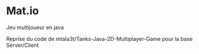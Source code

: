 # Mat.io

Jeu multijoueur en java

Reprise du code de mtala3t/Tanks-Java-2D-Multiplayer-Game pour la base Server/Client 
